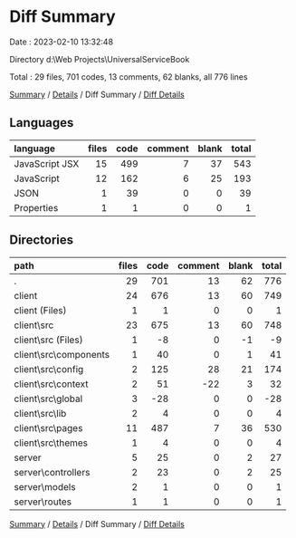 # Diff Summary

Date : 2023-02-10 13:32:48

Directory d:\\Web Projects\\UniversalServiceBook

Total : 29 files,  701 codes, 13 comments, 62 blanks, all 776 lines

[Summary](results.md) / [Details](details.md) / Diff Summary / [Diff Details](diff-details.md)

## Languages
| language | files | code | comment | blank | total |
| :--- | ---: | ---: | ---: | ---: | ---: |
| JavaScript JSX | 15 | 499 | 7 | 37 | 543 |
| JavaScript | 12 | 162 | 6 | 25 | 193 |
| JSON | 1 | 39 | 0 | 0 | 39 |
| Properties | 1 | 1 | 0 | 0 | 1 |

## Directories
| path | files | code | comment | blank | total |
| :--- | ---: | ---: | ---: | ---: | ---: |
| . | 29 | 701 | 13 | 62 | 776 |
| client | 24 | 676 | 13 | 60 | 749 |
| client (Files) | 1 | 1 | 0 | 0 | 1 |
| client\\src | 23 | 675 | 13 | 60 | 748 |
| client\\src (Files) | 1 | -8 | 0 | -1 | -9 |
| client\\src\\components | 1 | 40 | 0 | 1 | 41 |
| client\\src\\config | 2 | 125 | 28 | 21 | 174 |
| client\\src\\context | 2 | 51 | -22 | 3 | 32 |
| client\\src\\global | 3 | -28 | 0 | 0 | -28 |
| client\\src\\lib | 2 | 4 | 0 | 0 | 4 |
| client\\src\\pages | 11 | 487 | 7 | 36 | 530 |
| client\\src\\themes | 1 | 4 | 0 | 0 | 4 |
| server | 5 | 25 | 0 | 2 | 27 |
| server\\controllers | 2 | 23 | 0 | 2 | 25 |
| server\\models | 2 | 1 | 0 | 0 | 1 |
| server\\routes | 1 | 1 | 0 | 0 | 1 |

[Summary](results.md) / [Details](details.md) / Diff Summary / [Diff Details](diff-details.md)